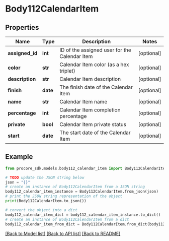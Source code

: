 # Body112CalendarItem


## Properties

Name | Type | Description | Notes
------------ | ------------- | ------------- | -------------
**assigned_id** | **int** | ID of the assigned user for the Calendar Item | [optional] 
**color** | **str** | Calendar Item color (as a hex triplet) | [optional] 
**description** | **str** | Calendar Item description | [optional] 
**finish** | **date** | The finish date of the Calendar Item | [optional] 
**name** | **str** | Calendar Item name | [optional] 
**percentage** | **int** | Calendar Item completion percentage | [optional] 
**private** | **bool** | Calendar Item private status | [optional] 
**start** | **date** | The start date of the Calendar Item | [optional] 

## Example

```python
from procore_sdk.models.body112_calendar_item import Body112CalendarItem

# TODO update the JSON string below
json = "{}"
# create an instance of Body112CalendarItem from a JSON string
body112_calendar_item_instance = Body112CalendarItem.from_json(json)
# print the JSON string representation of the object
print(Body112CalendarItem.to_json())

# convert the object into a dict
body112_calendar_item_dict = body112_calendar_item_instance.to_dict()
# create an instance of Body112CalendarItem from a dict
body112_calendar_item_from_dict = Body112CalendarItem.from_dict(body112_calendar_item_dict)
```
[[Back to Model list]](../README.md#documentation-for-models) [[Back to API list]](../README.md#documentation-for-api-endpoints) [[Back to README]](../README.md)



